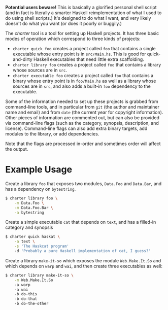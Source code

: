 **Potential users beware!** This is basically a glorified personal
shell script (and in fact is literally a smarter Haskell
reimplementation of what I used to do using shell scripts.) It's
designed to do what I want, and very likely doesn't do what you want
(or does it poorly or buggily.)

The *charter* tool is a tool for setting up Haskell projects. It has
three basic modes of operation which correspond to three kinds of
projects:

- `charter quick foo` creates a project called `foo` that contains a
  single executable whose entry point is in `src/Main.hs`. This is
  good for quick-and-dirty Haskell executables that need little extra
  scaffolding.
- `charter library foo` creates a project called `foo` that
  contains a library whose sources are in `src`.
- `charter executable foo` creates a project called `foo` that
  contains a binary whose entry point is in `foo/Main.hs` as well as a
  library whose sources are in `src`, and also adds a built-in `foo`
  dependency to the executable.

Some of the information needed to set up these projects is grabbed
from command-line tools, and in particular from `git` (the author and
maintainer name and email) and from `date` (the current year for
copyright information). Other pieces of information are commented out,
but can also be provided via command-line flags (such as the category,
synopsis, description, and license). Command-line flags can also add
extra binary targets, add modules to the library, or add dependencies.

Note that the flags are processed in-order and sometimes order will
affect the output.

# Example Usage

Create a library `foo` that exposes two modules, `Data.Foo` and
`Data.Bar`, and has a dependency on `bytestring`.

```bash
$ charter library foo \
    -m Data.Foo \
    -m Data.Foo.Bar \
    -a bytestring
```

Create a simple executable `cat` that depends on `text`, and has a
filled-in category and synopsis

```bash
$ charter quick haskat \
    -a text \
    -s 'The Haskcat program'
    -d 'Probably a pure Haskell implementation of cat, I guess?'
```

Create a library `make-it-so` which exposes the module
`Web.Make.It.So` and which depends on `warp` and `wai`, and then
create three executables as well:

```bash
$ charter library make-it-so \
    -m Web.Make.It.So
    -a warp
    -a wai
    -b do-this
    -b do-that
    -b do-the-other
```
